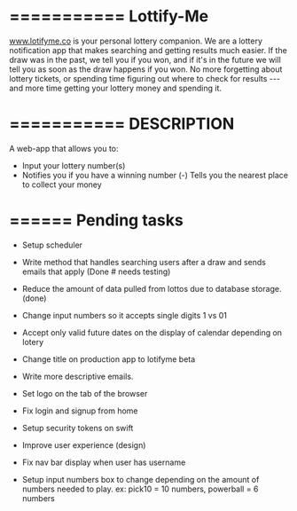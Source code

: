 
===========
Lottify-Me
===========

www.lotifyme.co is your personal lottery companion.   We are a lottery notification app that makes searching and getting results much easier. If the draw was in the past, we tell you if you won, and if it's in the future we will tell you as soon as the draw happens if you won.  No more forgetting about lottery tickets, or spending time figuring out where to check for results --- and more time getting your lottery money and spending it.

===========
DESCRIPTION
===========

A web-app that allows you to:

 -  Input your lottery number(s)
 -  Notifies you if you have a winning number
(-) Tells you the nearest place to collect your money

======
Pending tasks
======

 -  Setup scheduler

 -  Write method that handles searching users after a draw and sends emails that apply (Done # needs testing)

 -  Reduce the amount of data pulled from lottos due to database storage. (done)

 -  Change input numbers so it accepts single digits 1 vs 01

 -  Accept only valid future dates on the display of calendar depending on lotery

 -  Change title on production app to lotifyme beta

 -  Write more descriptive emails.

 -  Set logo on the tab of the browser

 -  Fix login and signup from home

 -  Setup security tokens on swift

 -  Improve user experience (design)

 -  Fix nav bar display when user has username

  -  Setup input numbers box to change depending on the amount of numbers needed to play. ex: pick10 = 10 numbers, powerball = 6 numbers

